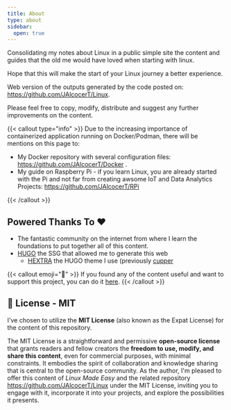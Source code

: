 ```yaml
---
title: About
type: about
sidebar:
  open: true
---
```


Consolidating my notes about Linux in a public simple site the content and guides that the old me would have loved when starting with linux.

Hope that this will make the start of your Linux journey a better experience.

Web version of the outputs generated by the code posted on: <https://github.com/JAlcocerT/Linux>.

Please feel free to copy, modify, distribute and suggest any further improvements on the content.



{{< callout type="info" >}}
  Due to the increasing importance of containerized application running on Docker/Podman, there will be mentions on this page to:

* My Docker repository with several configuration files: <https://github.com/JAlcocerT/Docker> .
* My guide on Raspberry Pi - if you learn Linux, you are already started with the Pi and not far from creating awsome IoT and Data Analytics Projects: <https://github.com/JAlcocerT/RPi>

{{< /callout >}}

## Powered Thanks To ❤️ 

* The fantastic community on the internet from where I learn the foundations to put together all of this content.
* [HUGO](https://github.com/gohugoio/hugo) the SSG that allowed me to generate this web
  * [HEXTRA](https://github.com/imfing/hextra) the HUGO theme I use (previously [cupper](https://github.com/zwbetz-gh/cupper-hugo-theme)


{{< callout emoji="📢" >}}
  If you found any of the content useful and want to support this project, you can do it [here](https://ko-fi.com/jalcocertech).
{{< /callout >}}

## 📜 License - MIT


I've chosen to utilize the **MIT License** (also known as the Expat License) for the content of this repository.

The MIT License is a straightforward and permissive **open-source license** that grants readers and fellow creators the **freedom to use, modify, and share this content**, even for commercial purposes, with minimal constraints. It embodies the spirit of collaboration and knowledge sharing that is central to the open-source community. As the author, I'm pleased to offer this content of *Linux Made Easy* and the related repository <https://github.com/JAlcocerT/Linux> under the MIT License, inviting you to engage with it, incorporate it into your projects, and explore the possibilities it presents.